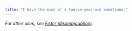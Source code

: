 ```yaml
---
title: "I have the mind of a twelve-year-old sometimes."
---
```


<p><i>For other uses, see <a href="http://en.wikipedia.org/wiki/Fister_(disambiguation)">Fister (disambiguation)</a>.</i></p>

